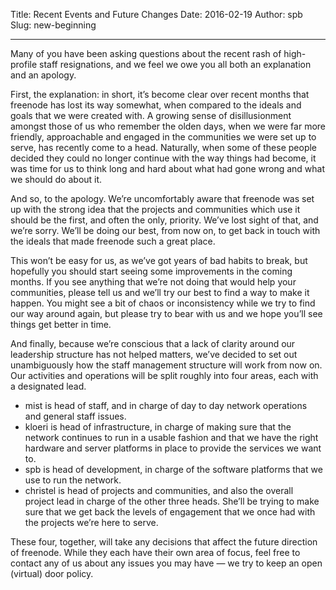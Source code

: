 Title: Recent Events and Future Changes
Date: 2016-02-19
Author: spb
Slug: new-beginning

---

Many of you have been asking questions about the recent rash of high-profile
staff resignations, and we feel we owe you all both an explanation and an
apology.

First, the explanation: in short, it’s become clear over recent months that
freenode has lost its way somewhat, when compared to the ideals and goals that
we were created with. A growing sense of disillusionment amongst those of us who
remember the olden days, when we were far more friendly, approachable and
engaged in the communities we were set up to serve, has recently come to a head.
Naturally, when some of these people decided they could no longer continue with
the way things had become, it was time for us to think long and hard about what
had gone wrong and what we should do about it.

And so, to the apology. We’re uncomfortably aware that freenode was set up with
the strong idea that the projects and communities which use it should be the
first, and often the only, priority. We’ve lost sight of that, and we’re sorry.
We’ll be doing our best, from now on, to get back in touch with the ideals that
made freenode such a great place.

This won’t be easy for us, as we’ve got years of bad habits to break, but
hopefully you should start seeing some improvements in the coming months. If you
see anything that we’re not doing that would help your communities, please tell
us and we’ll try our best to find a way to make it happen. You might see a bit
of chaos or inconsistency while we try to find our way around again, but please
try to bear with us and we hope you’ll see things get better in time.

And finally, because we’re conscious that a lack of clarity around our
leadership structure has not helped matters, we’ve decided to set out
unambiguously how the staff management structure will work from now on. Our
activities and operations will be split roughly into four areas, each with a
designated lead.

* mist is head of staff, and in charge of day to day network operations and general staff issues.
* kloeri is head of infrastructure, in charge of making sure that the network continues to run in a usable fashion and that we have the right hardware and server platforms in place to provide the services we want to.
* spb is head of development, in charge of the software platforms that we use to run the network.
* christel is head of projects and communities, and also the overall project lead in charge of the other three heads. She’ll be trying to make sure that we get back the levels of engagement that we once had with the projects we’re here to serve.

These four, together, will take any decisions that affect the future direction
of freenode. While they each have their own area of focus, feel free to contact
any of us about any issues you may have — we try to keep an open (virtual) door
policy.

